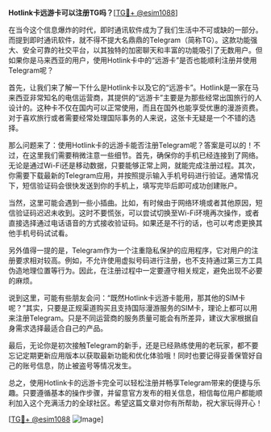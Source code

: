 **Hotlink卡远游卡可以注册TG吗？**[[TG💪+ @esim1088](https://t.me/s/esim1088)]

在当今这个信息爆炸的时代，即时通讯软件成为了我们生活中不可或缺的一部分。而提到即时通讯软件，就不得不提大名鼎鼎的Telegram（简称TG）。这款功能强大、安全可靠的社交平台，以其独特的加密聊天和丰富的功能吸引了无数用户。但如果你是马来西亚的用户，使用Hotlink卡中的“远游卡”是否也能顺利注册并使用Telegram呢？

首先，让我们来了解一下什么是Hotlink卡以及它的“远游卡”。Hotlink是一家在马来西亚非常知名的电信运营商，其提供的“远游卡”主要是为那些经常出国旅行的人设计的。这种卡不仅在国内可以正常使用，而且在国外也能享受优惠的漫游资费。对于喜欢旅行或者需要经常处理国际事务的人来说，这张卡无疑是一个不错的选择。

那么问题来了：使用Hotlink卡的远游卡能否注册Telegram呢？答案是可以的！不过，在这里我们需要稍微注意一些细节。首先，确保你的手机已经连接到了网络。无论是通过Wi-Fi还是移动数据，只要能够正常上网，就能完成注册过程。其次，你需要下载最新的Telegram应用，并按照提示输入手机号码进行验证。通常情况下，短信验证码会很快发送到你的手机上，填写完毕后即可成功创建账户。

当然，这里可能会遇到一些小插曲。比如，有时候由于网络环境或者其他原因，短信验证码迟迟未收到。这时不要慌张，可以尝试切换至Wi-Fi环境再次操作，或者直接选择通过电话语音的方式接收验证码。如果还是不行的话，也可以考虑更换其他手机号码试试看。

另外值得一提的是，Telegram作为一个注重隐私保护的应用程序，它对用户的注册要求相对较高。例如，不允许使用虚拟号码进行注册，也不支持通过第三方工具伪造地理位置等行为。因此，在注册过程中一定要遵守相关规定，避免出现不必要的麻烦。

说到这里，可能有些朋友会问：“既然Hotlink卡远游卡能用，那其他的SIM卡呢？”其实，只要是正规渠道购买且支持国际漫游服务的SIM卡，理论上都可以用来注册Telegram。只是不同运营商的服务质量可能会有所差异，建议大家根据自身需求选择最适合自己的产品。

最后，无论你是初次接触Telegram的新手，还是已经熟练使用的老玩家，都不要忘记定期更新应用版本以获取最新功能和优化体验哦！同时也要记得妥善保管好自己的账号信息，防止被盗号等情况发生。

总之，使用Hotlink卡的远游卡完全可以轻松注册并畅享Telegram带来的便捷与乐趣。只要遵循基本的操作步骤，并留意官方发布的相关信息，相信每位用户都能顺利加入这个充满活力的全球社区。希望这篇文章对你有所帮助，祝大家玩得开心！

[[TG💪+ @esim1088](https://t.me/s/esim1088) ![Image](https://i.postimg.cc/4NQfJmqS/Snipaste-2025-05-13-00-14-12.png)]